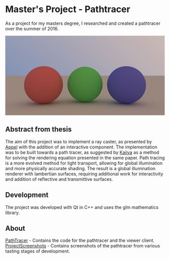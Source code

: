# Master's Project - Pathtracer 

As a project for my masters degree, I researched and created a pathtracer over the summer of 2016. 

![Image rendered with the pathtracer](/ProjectScreenshots/BeautyPass.png)

## Abstract from thesis

The aim of this project was to implement a ray caster, as presented by [Appel](http://dl.acm.org/citation.cfm?id=1468082) with the addition of an interactive component. The implementation was to be built towards a path tracer, as suggested by [Kajiya](http://dl.acm.org/citation.cfm?id=15902) as a method for solving the rendering equation presented in the same paper. Path tracing is a more evolved method for light transport, allowing for global illumination and more physically accurate shading. The result is a global illumination renderer with lambertian surfaces, requiring additional work for interactivity and addition of reflective and transmittive surfaces.

## Development 

The project was developed with Qt in C++ and uses the glm mathematics library. 

## About 

[PathTracer](https://github.com/fannart/MastersProject/tree/master/PathTracer) - Contains the code for the pathtracer and the viewer client. 
[ProjectScreenshots](https://github.com/fannart/MastersProject/tree/master/ProjectScreenshots) - Contains screenshots of the pathtracer from various tasting stages of development. 

